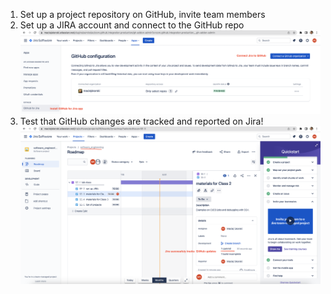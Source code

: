 1. Set up a project repository on GitHub, invite team members
2. Set up a JIRA account and connect to the GitHub repo
![Jira app for GitHub](docs/figures/Jira_GitHub_app.png) 
3. Test that GitHub changes are tracked and reported on Jira!
![Jira tracking GitHub](docs/figures/Jira_GitHub_tracking.png)